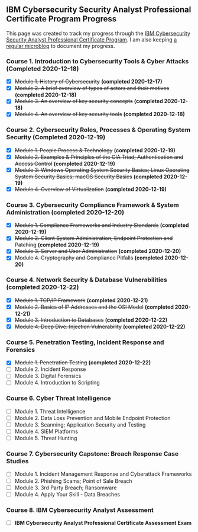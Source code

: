 IBM Cybersecurity Security Analyst Professional Certificate Program Progress
---
This page was created to track my progress through the [IBM Cybersecurity Security Analyst Professional Certificate Program](https://www.ibm.com/training/badge/aa8b45a3-df14-4874-87bc-5b8c1276407e). I am also keeping [a regular microblog](/cybersecurity-security-analyst-professional-certificate-program) to document my progress.

### Course 1. Introduction to Cybersecurity Tools & Cyber Attacks (Completed 2020-12-18) ###
- [x] ~~Module 1. History of Cybersecurity~~ **(completed 2020-12-17)**
- [x] ~~Module 2. A brief overview of types of actors and their motives~~ **(completed 2020-12-18)**
- [x] ~~Module 3. An overview of key security concepts~~ **(completed 2020-12-18)**
- [x] ~~Module 4. An overview of key security tools~~ **(completed 2020-12-18)**

### Course 2. Cybersecurity Roles, Processes & Operating System Security  (Completed 2020-12-19) ###
- [x] ~~Module 1. People Process & Technology~~ **(completed 2020-12-19)**
- [x] ~~Module 2. Examples & Principles of the CIA Triad; Authentication and Access Control~~ **(completed 2020-12-19)**
- [x] ~~Module 3: Windows Operating System Security Basics; Linux Operating System Security Basics; macOS Security Basics~~ **(completed 2020-12-19)**
- [x] ~~Module 4. Overview of Virtualization~~ **(completed 2020-12-19)**

### Course 3. Cybersecurity Compliance Framework & System Administration (completed 2020-12-20) ###
- [x] ~~Module 1. Compliance Frameworks and Industry Standards~~ **(completed 2020-12-19)**
- [x] ~~Module 2. Client System Administration, Endpoint Protection and Patching~~ **(completed 2020-12-19)**
- [x] ~~Module 3. Server and User Administration~~ **(completed 2020-12-20)**
- [x] ~~Module 4. Cryptography and Compliance Pitfalls~~ **(completed 2020-12-20)**

### Course 4. Network Security & Database Vulnerabilities (completed 2020-12-22) ###
- [x] ~~Module 1. TCP/IP Framework~~ **(completed 2020-12-21)**
- [x] ~~Module 2. Basics of IP Addresses and the OSI Model~~ **(completed 2020-12-21)**
- [x] ~~Module 3. Introduction to Databases~~ **(completed 2020-12-22)**
- [x] ~~Module 4. Deep Dive. Injection Vulnerability~~ **(completed 2020-12-22)**

### Course 5. Penetration Testing, Incident Response and Forensics ###  
- [x] ~~Module 1. Penetration Testing~~ **(completed 2020-12-22)**
- [ ] Module 2. Incident Response
- [ ] Module 3. Digital Forensics
- [ ] Module 4. Introduction to Scripting

### Course 6. Cyber Threat Intelligence ###  
- [ ] Module 1. Threat Intelligence
- [ ] Module 2. Data Loss Prevention and Mobile Endpoint Protection
- [ ] Module 3. Scanning; Application Security and Testing
- [ ] Module 4. SIEM Platforms
- [ ] Module 5. Threat Hunting

### Course 7. Cybersecurity Capstone: Breach Response Case Studies ###
- [ ] Module 1. Incident Management Response and Cyberattack Frameworks
- [ ] Module 2. Phishing Scams; Point of Sale Breach
- [ ] Module 3. 3rd Party Breach; Ransomware
- [ ] Module 4. Apply Your Skill - Data Breaches

### Course 8. IBM Cybersecurity Analyst Assessment ###
- [ ] **IBM Cybersecurity Analyst Professional Certificate Assessment Exam**
